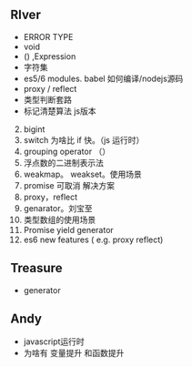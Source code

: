 
## RIver

* ERROR TYPE
* void
* () ,Expression
* 字符集
* es5/6 modules. babel 如何编译/nodejs源码
* proxy / reflect 
* 类型判断套路
* 标记清楚算法 js版本
2.  bigint
3.  switch 为啥比 if 快。（js 运行时）
4. grouping operator （）
5. 浮点数的二进制表示法
6. weakmap。  weakset。使用场景
7.  promise 可取消 解决方案
8.  proxy，reflect
9.  genarator。刘宝至
10.  类型数组的使用场景
12.  Promise yield generator
13.  es6 new features ( e.g. proxy reflect)

## Treasure
* generator

## Andy
* javascript运行时
* 为啥有 变量提升 和函数提升


